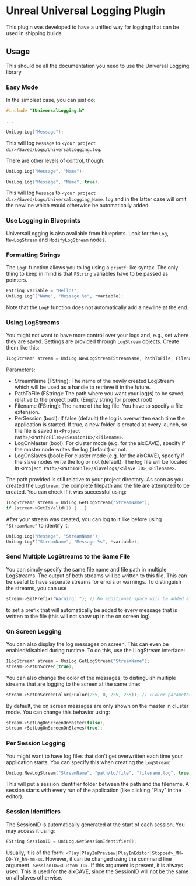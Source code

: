 # Unreal Universal Logging Plugin

This plugin was developed to have a unified way for logging that can be used in shipping builds.

## Usage

This should be all the documentation you need to use the Universal Logging library

### Easy Mode

In the simplest case, you can just do:

```cpp
#include "IUniversalLogging.h"

...

UniLog.Log("Message");
```

This will log `Message` to `<your project dir>/Saved/Logs/UniversalLogging.log`.

There are other levels of control, though:

```cpp
UniLog.Log("Message", "Name");

UniLog.Log("Message", "Name", true);
```

This will log `Message` to `<your project dir>/Saved/Logs/UniversalLogging_Name.log` and in the latter case will omit the newline which would otherwise be automatically added.

### Use Logging in Blueprints

UniversalLogging is also available from blueprints. Look for the `Log`, `NewLogStream` and `ModifyLogStream` nodes.

### Formatting Strings

The `LogF` function allows you to log using a `printf`-like syntax. The only thing to keep in mind is that `FString` variables have to be passed as pointers.

```cpp
FString variable = "Hello!";
UniLog.LogF("Name", "Message %s", *variable);
```

Note that the `LogF` function does not automatically add a newline at the end.

### Using LogStreams

You might not want to have more control over your logs and, e.g., set where they are saved. Settings are provided through `LogStream` objects. Create them like this:

```cpp
ILogStream* stream = UniLog.NewLogStream(StreamName, PathToFile, Filename, PerSession, LogOnMaster, LogOnSlaves);
```

Parameters:
 * StreamName (FString): The name of the newly created LogStream which will be used as a handle to retrieve it in the future.
 * PathToFile (FString): The path where you want your log(s) to be saved, relative to the project path. (Empty string for project root)
 * Filename (FString): The name of the log file. You have to specify a file extension.
 * PerSession (bool): If false (default) the log is overwritten each time the application is started. If true, a new folder is created at every launch, so the file is saved in `<Project Path>/<PathToFile>/<SessionID>/<Filename>`.
 * LogOnMaster (bool): For cluster mode (e.g. for the aixCAVE), specify if the master node writes the log (default) or not.
 * LogOnSlaves (bool): For cluster mode (e.g. for the aixCAVE), specify if the slave nodes write the log or not (default). The log file will be located in `<Project Path>/<PathToFile>/slavelogs/<Slave ID>_<Filename>`.

The path provided is still relative to your project directory. As soon as you created the `LogStream`, the complete filepath and the file are attempted to be created. You can check if it was successful using:

```cpp
ILogStream* stream = UniLog.GetLogStream("StreamName");
if (stream->GetIsValid()) {...}
```

After your stream was created, you can log to it like before using `"StreamName"` to identify it:

```cpp
UniLog.Log("Message", "StreamName");
UniLog.LogF("StreamName", "Message %s", *variable);
```

### Send Multiple LogStreams to the Same File

You can simply specify the same file name and file path in multiple LogStreams. The output of both streams will be written to this file. This can be useful to have separate streams for errors or warnings. To distinguish the streams, you can use 

```cpp
stream->SetPrefix("Warning: "); // No additional space will be added after the prefix, so make sure to add one if you want that
```

to set a prefix that will automatically be added to every message that is written to the file (this will not show up in the on screen log).

### On Screen Logging

You can also display the log messages on screen. This can even be enabled/disabled during runtime. To do this, use the ILogStream interface:

```cpp
ILogStream* stream = UniLog.GetLogStream("StreamName");
stream->SetOnScreen(true);
```

You can also change the color of the messages, to distinguish multiple streams that are logging to the screen at the same time:

```cpp
stream->SetOnScreenColor(FColor(255, 0, 255, 255)); // FColor parameters are int8 RGBA
```

By default, the on screen messages are only shown on the master in cluster mode. You can change this behavior using:

```cpp
stream->SetLogOnScreenOnMaster(false);
stream->SetLogOnScreenOnSlaves(true);
```

### Per Session Logging

You might want to have log files that don't get overwritten each time your application starts. You can specify this when creating the `LogStream`:

```cpp
UniLog.NewLogStream("StreamName", "path/to/file", "filename.log", true);
```

This will put a session identifier folder between the path and the filename. A session starts with every run of the application (like clicking "Play" in the editor). 

### Session Identifiers

The SessionID is automatically generated at the start of each session. You may access it using:

```cpp
FString SessionID = UniLog.GetSessionIdentifier();
```

Usually, it is of the form: `<Play|PlayInPreview|PlayInEditor|Stopped>_MM-DD-YY_hh-mm-ss`. However, it can be changed using the command line argument `-SessionID=<Custom ID>`. If this argument is present, it is always used. This is used for the aixCAVE, since the SessionID will not be the same on all slaves otherwise.